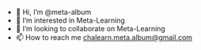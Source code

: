 - 👋 Hi, I’m @meta-album
- 👀 I’m interested in Meta-Learning
- 💞️ I’m looking to collaborate on Meta-Learning
- 📫 How to reach me chalearn.meta.album@gmail.com

<!---
meta-album/meta-album is a ✨ special ✨ repository because its `README.md` (this file) appears on your GitHub profile.
You can click the Preview link to take a look at your changes.
--->
